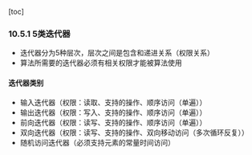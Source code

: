 [toc]

### 10.5.1 5类迭代器

* 迭代器分为5种层次，层次之间是包含和递进关系（权限关系）
* 算法所需要的迭代器必须有相关权限才能被算法使用

#### 迭代器类别

* 输入迭代器（权限：读取、支持的操作、顺序访问（单遍））
* 输出迭代器（权限：写入、支持的操作、顺序访问（单遍））
* 前向迭代器（权限：读写、支持的操作、顺序访问（单遍））
* 双向迭代器（权限：读写、支持的操作、双向移动访问（多次循环反复））
* 随机访问迭代器（必须支持元素的常量时间访问）
